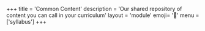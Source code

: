 +++
title = 'Common Content'
description = 'Our shared repository of content you can call in your curriculum'
layout = 'module'
emoji= '🧱'
menu = ['syllabus']
+++
